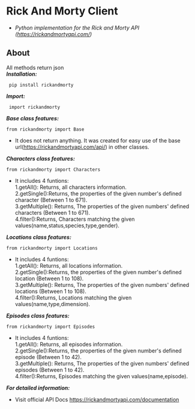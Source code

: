 
 Rick And Morty Client 
=======================

- *Python implementation for the Rick and Morty API (https://rickandmortyapi.com/)*  
 
 ## About 
  
  All methods return json   
  ***Installation:***  
  
     pip install rickandmorty
      
  
  ***Import:***  
  
     import rickandmorty 
  
 ***Base class features:***
 
    from rickandmorty import Base  
  
 - It does not return anything. It was created for easy use of the base url(https://rickandmortyapi.com/api/) in other classes.
 
 ***Characters class features:***

    from rickandmorty import Characters
    
 - It includes 4 funtions:  
  1.getAll(): Returns, all characters information.    
  2.getSingle():Returns, the properties of the given number's defined character (Between 1 to 671).        
  3.getMultiple(): Returns, The properties of the given numbers' defined characters (Between 1 to 671).        
  4.filter():Returns, Characters matching the given values(name,status,species,type,gender).  
  
 ***Locations class features:***

    from rickandmorty import Locations
    
 - It includes 4 funtions:  
  1.getAll(): Returns, all locations information.      
  2.getSingle():Returns, the properties of the given number's defined location (Between 1 to 108).          
  3.getMultiple(): Returns, The properties of the given numbers' defined locations (Between 1 to 108).          
  4.filter():Returns, Locations matching the given values(name,type,dimension).  
  
 ***Episodes class features:***

    from rickandmorty import Episodes
    
 - It includes 4 funtions:  
  1.getAll(): Returns, all episodes information.    
  2.getSingle():Returns, the properties of the given number's defined episode (Between 1 to 42).        
  3.getMultiple(): Returns, The properties of the given numbers' defined episodes (Between 1 to 42).        
  4.filter():Returns, Episodes matching the given values(name,episode).  
  
  ***For detailed information:***  
  - Visit official API Docs https://rickandmortyapi.com/documentation

